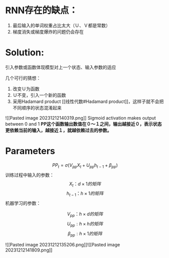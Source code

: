 # RNN存在的缺点：

1. 最后输入的单词权重占比太大（Ｕ、Ｖ都是常数）
2. 梯度消失或梯度爆炸的问题仍会存在

# Solution:
引入参数或函数体现模型对上一个状态、输入参数的适应

几个可行的猜想：
1. 改变Ｕ为函数
2. Ｕ不变，引入一个新的函数
3. 采用Hadamard product [[线性代数#Hadamard product]]，这样子就不会把不同顺序的状态混淆起来

![[Pasted image 20231212140319.png]]
Sigmoid activation makes output between 0 and 1
**PP这个函数输出数值在０～１之间，输出越接近０，表示状态更依赖当前的输入，越接近１，就越依赖过去的参数。**
# Parameters

$$
PP_t = \sigma(V_{pp}X_t + U_{pp}h_{t-1} + \beta_{pp})
$$
训练过程中输入的参数：
$$
X_t：d×1的矩阵
$$
$$
h_{t-1}：h×1的矩阵
$$
机器学习的参数：

$$V_{pp}：h×d的矩阵$$
$$U_{pp}:h×h的矩阵$$
$$\beta_{pp}:h×1的矩阵$$

![[Pasted image 20231212135206.png]]![[Pasted image 20231212141809.png]]